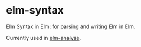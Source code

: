 # elm-syntax

Elm Syntax in Elm: for parsing and writing Elm in Elm.

Currently used in [elm-analyse](https://github.com/stil4m/elm-analyse).
